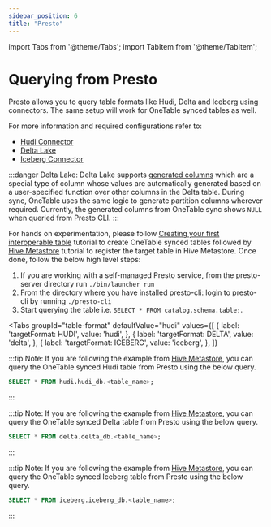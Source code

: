 ```yaml
---
sidebar_position: 6
title: "Presto"
---
```


import Tabs from '@theme/Tabs';
import TabItem from '@theme/TabItem';

# Querying from Presto

Presto allows you to query table formats like Hudi, Delta and Iceberg using connectors. The same setup will
work for OneTable synced tables as well.

For more information and required configurations refer to:
* [Hudi Connector](https://prestodb.io/docs/current/connector/hudi.html)
* [Delta Lake](https://prestodb.io/docs/current/connector/deltalake.html)
* [Iceberg Connector](https://prestodb.io/docs/current/connector/iceberg.html)

:::danger Delta Lake:
Delta Lake supports [generated columns](https://docs.databricks.com/en/delta/generated-columns.html)
which are a special type of column whose values are automatically generated based on a user-specified function
over other columns in the Delta table. During sync, OneTable uses the same logic to generate partition columns wherever required. 
Currently, the generated columns from OneTable sync shows `NULL` when queried from Presto CLI.
:::

For hands on experimentation, please follow [Creating your first interoperable table](/docs/setup) tutorial
to create OneTable synced tables followed by [Hive Metastore](/docs/hms) tutorial to register the target table
in Hive Metastore. Once done, follow the below high level steps:
1. If you are working with a self-managed Presto service, from the presto-server directory run `./bin/launcher run`
2. From the directory where you have installed presto-cli: login to presto-cli by running `./presto-cli`
3. Start querying the table i.e. `SELECT * FROM catalog.schema.table;`. 

<Tabs
groupId="table-format"
defaultValue="hudi"
values={[
{ label: 'targetFormat: HUDI', value: 'hudi', },
{ label: 'targetFormat: DELTA', value: 'delta', },
{ label: 'targetFormat: ICEBERG', value: 'iceberg', },
]}
>
<TabItem value="hudi">

:::tip Note: 
If you are following the example from [Hive Metastore](/docs/hms), you can query the OneTable synced Hudi table 
from Presto using the below query.
```sql md title="sql"
SELECT * FROM hudi.hudi_db.<table_name>;
```
:::

</TabItem>
<TabItem value="delta">

:::tip Note:
If you are following the example from [Hive Metastore](/docs/hms), you can query the OneTable synced Delta table
from Presto using the below query.
```sql md title="sql"
SELECT * FROM delta.delta_db.<table_name>;
```
:::

</TabItem>
<TabItem value="iceberg">

:::tip Note:
If you are following the example from [Hive Metastore](/docs/hms), you can query the OneTable synced Iceberg table
from Presto using the below query.
```sql md title="sql"
SELECT * FROM iceberg.iceberg_db.<table_name>;
```
:::

</TabItem>
</Tabs>

